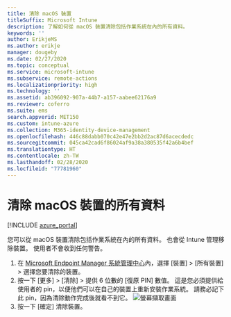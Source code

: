```yaml
---
title: 清除 macOS 裝置
titleSuffix: Microsoft Intune
description: 了解如何從 macOS 裝置清除包括作業系統在內的所有資料。
keywords: ''
author: ErikjeMS
ms.author: erikje
manager: dougeby
ms.date: 02/27/2020
ms.topic: conceptual
ms.service: microsoft-intune
ms.subservice: remote-actions
ms.localizationpriority: high
ms.technology: ''
ms.assetid: ab396092-907a-44b7-a157-aabee62176a9
ms.reviewer: coferro
ms.suite: ems
search.appverid: MET150
ms.custom: intune-azure
ms.collection: M365-identity-device-management
ms.openlocfilehash: 446c88dabb070c42e47e2bb2d2ac87d6acecdedc
ms.sourcegitcommit: 045ca42cad6f86024af9a38a380535f42a6b4bef
ms.translationtype: HT
ms.contentlocale: zh-TW
ms.lasthandoff: 02/28/2020
ms.locfileid: "77781960"
---
```

# <a name="erase-all-data-from-a-macos-device"></a>清除 macOS 裝置的所有資料

[!INCLUDE [azure_portal](../includes/azure_portal.md)]

您可以從 macOS 裝置清除包括作業系統在內的所有資料。 也會從 Intune 管理移除裝置。 使用者不會收到任何警告。

1. 在 [Microsoft Endpoint Manager 系統管理中心](https://go.microsoft.com/fwlink/?linkid=2109431)內，選擇 [裝置]   > [所有裝置]  > 選擇您要清除的裝置。
2. 按一下 [更多]   > [清除]  > 提供 6 位數的 [復原 PIN]  數值。 這是您必須提供給使用者的 pin，以便他們可以在自己的裝置上重新安裝作業系統。 請務必記下此 pin，因為清除動作完成後就看不到它。
![螢幕擷取畫面](./media/device-erase/providepin.png)
3. 按一下 [確定]  清除裝置。
